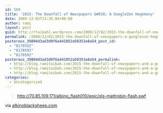 ```yaml
---
id: 569
title: '2015: The Downfall of Newspapers &#038; A GoogleZon Hegemony'
date: 2009-12-02T13:35:04+00:00
author: rami
layout: post
guid: http://rtaibah1.wordpress.com/2009/12/02/2015-the-downfall-of-newspapers-a-googlezon-hegemony
permalink: /2009/12/02/2015-the-downfall-of-newspapers-a-googlezon-hegemony/
posterous_39894d3ad3d9f6a441052a50351e8a54_post_id:
  - "8178592"
  - "8178592"
  - "8178592"
posterous_39894d3ad3d9f6a441052a50351e8a54_permalink:
  - http://blog.ramitaibah.com/2015-the-downfall-of-newspapers-and-a-googlez
  - http://blog.ramitaibah.com/2015-the-downfall-of-newspapers-and-a-googlez
  - http://blog.ramitaibah.com/2015-the-downfall-of-newspapers-and-a-googlez
categories:
  - Uncategorized
---
```

<div class="posterous_bookmarklet_entry">
  <blockquote class="posterous_long_quote">
    <p>
      <a href="http://70.85.109.171/albino_flash010/epic/ols-mattrobin-flash.swf">http://70.85.109.171/albino_flash010/epic/ols-mattrobin-flash.swf</a>
    </p>
  </blockquote>
  
  <div class="posterous_quote_citation">
    via <a href="http://www.albinoblacksheep.com/flash/epic">albinoblacksheep.com</a>
  </div></p>
</div>